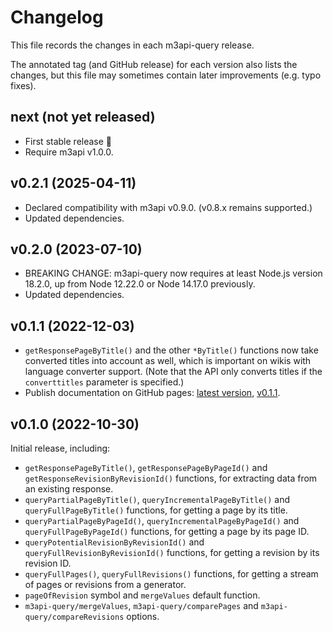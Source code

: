 # Changelog

This file records the changes in each m3api-query release.

The annotated tag (and GitHub release) for each version also lists the changes,
but this file may sometimes contain later improvements (e.g. typo fixes).

## next (not yet released)

- First stable release 🎉
- Require m3api v1.0.0.

## v0.2.1 (2025-04-11)

- Declared compatibility with m3api v0.9.0.
  (v0.8.x remains supported.)
- Updated dependencies.

## v0.2.0 (2023-07-10)

- BREAKING CHANGE:
  m3api-query now requires at least Node.js version 18.2.0,
  up from Node 12.22.0 or Node 14.17.0 previously.
- Updated dependencies.

## v0.1.1 (2022-12-03)

- `getResponsePageByTitle()` and the other `*ByTitle()` functions
  now take converted titles into account as well,
  which is important on wikis with language converter support.
  (Note that the API only converts titles
  if the `converttitles` parameter is specified.)
- Publish documentation on GitHub pages:
  [latest version][m3api-query-doc-latest], [v0.1.1][m3api-query-doc-v0.1.1].

## v0.1.0 (2022-10-30)

Initial release, including:

- `getResponsePageByTitle()`,
  `getResponsePageByPageId()` and
  `getResponseRevisionByRevisionId()` functions,
  for extracting data from an existing response.
- `queryPartialPageByTitle()`,
  `queryIncrementalPageByTitle()` and
  `queryFullPageByTitle()` functions,
  for getting a page by its title.
- `queryPartialPageByPageId()`,
  `queryIncrementalPageByPageId()` and
  `queryFullPageByPageId()` functions,
  for getting a page by its page ID.
- `queryPotentialRevisionByRevisionId()` and
  `queryFullRevisionByRevisionId()` functions,
  for getting a revision by its revision ID.
- `queryFullPages()`,
  `queryFullRevisions()` functions,
  for getting a stream of pages or revisions from a generator.
- `pageOfRevision` symbol and `mergeValues` default function.
- `m3api-query/mergeValues`,
  `m3api-query/comparePages` and
  `m3api-query/compareRevisions` options.

[m3api-query-doc-latest]: https://lucaswerkmeister.github.io/m3api-query/
[m3api-query-doc-v0.1.1]: https://lucaswerkmeister.github.io/m3api-query/v0.1.1/
